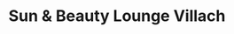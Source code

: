 ---
title: "Sun & Beauty Lounge Villach"
url: /villach/sun-und-beauty-lounge-villach/
shop: Kosmetik
---